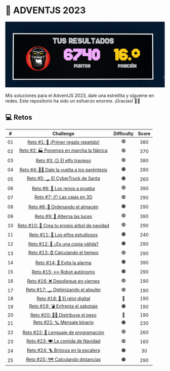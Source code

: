 # 🎄 ADVENTJS 2023
![Alt text](image.png)

Mis soluciones para el AdventJS 2023, dale una estrellita y sígueme en redes. Este repositorio ha sido un esfuerzo enorme. ¡Gracias! 🌟😊

## 💻 Retos

|  #  |                                       Challenge                                        | Difficulty |               Score                |
| :-: | :------------------------------------------------------------------------------------: | :------------: | :-----------------------------------: |
| 01  |                    [Reto #1: 🎁 ¡Primer regalo repetido!](/01/index.js)                    |       🟢       | 380 |
| 02  |               [Reto #2: 🏭 Ponemos en marcha la fábrica](02/index.js)                |       🟢       | 370 |
| 03  |               [Reto #3: 😏 El elfo travieso](03/index.js)               |       🟢       | 380 |
| 04  |               [Reto #4: 😵‍💫 Dale la vuelta a los paréntesis](04/index.js)               |       🟠       | 280 |
| 05  |                [Reto #5: 🛷 El CyberTruck de Santa](05/index.js)                 |       🟠       | 260 |
| 06  |                  [Reto #6: 🦌 Los renos a prueba](06/index.js)                   |       🟢       | 390 |
| 07  |                     [Reto #7: 📦 Las cajas en 3D](07/index.js)                     |       🟢       | 290 |
| 08  |                  [Reto #8: 🏬 Ordenando el almacén](08/index.js)                   |       🟠       | 290 |
| 09  |                  [Reto #9: 🚦 Alterna las luces](09/index.js)                  |       🟢       | 390 |
| 10  |                       [Reto #10: 🎄 Crea tu propio árbol de navidad](10/index.js)    |       🟢       | 290 |
| 11  |           [Reto #11: 📖 Los elfos estudiosos](11/index.js)            |       🟠       | 240 |
| 12  |              [Reto #12: 📸 ¿Es una copia válida?](12/index.js)              |       🟠       | 290 |
| 13  |                  [Reto #13: ⌚️ Calculando el tiempo](13/index.js)                  |       🟢       | 290 |
| 14  |                     [Reto #14: 🚨 Evita la alarma](14/index.js)                     |       🟠       | 390 |
| 15  |                         [Reto #15: ↔️ Robot autónomo](15/index.js)                         |       🟠       | 290 |
| 16  |                    [Reto #16: ❌ Despliegue en viernes](16/index.js)                     |       🟢       | 190 |
| 17  |            [Reto #17: 🛷 Optimizando el alquiler](17/index.js)             |       🟢       | 190 |
| 18  |                [Reto #18: 🔢 El reloj digital](18/index.js)                |       🔴       | 190 |
| 19  |                [Reto #19: 💣 Enfrenta el sabotaje](19/index.js)                |       🟠       | 190 |
| 20  |                  [Reto #20: 🏋️‍♂️ Distribuye el peso](20/index.js)                   |       🔴       | 190 |
| 21  |                      [Reto #21: 🪐 Mensaje binario](21/index.js)                      |       🟠       | 230 |
| 22  |                [Reto #22: 🚂 Lenguaje de programación](22/index.js)                |       🟢       | 260 |
| 23  | [Reto #23: 🍽️ La comida de Navidad](23/index.js) |      🟢       | 160 |
| 24  |                   [Reto #24: 🪜 Brincos en la escalera](24/index.js)                   |       🟠       | 30 |
| 25  |            [Reto #25: 🗺️ Calculando distancias](25/index.js)            |       🟠       | 290 |
